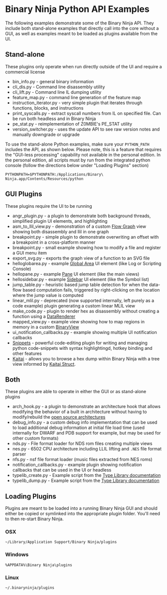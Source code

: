 # Binary Ninja Python API Examples

The following examples demonstrate some of the Binary Ninja API. They include both stand-alone examples that directly call into the core without a GUI, as well as examples meant to be loaded as plugins available from the UI.

## Stand-alone

These plugins only operate when run directly outside of the UI and require a commercial license

* bin_info.py - general binary information
* cli_dis.py - Command line disassembly utility
* cli_lift.py - Command line IL dumping utility
* feature_map.py - command line generation of the feature map
* instruction_iterator.py - very simple plugin that iterates through functions, blocks, and instructions
* print_syscalls.py - extract syscall numbers from IL on specified file. Can be run both headless and in Binary Ninja
* pe_stat.py - reimplementation of Z0MBIE's PE_STAT utility
* version_switcher.py - uses the update API to see raw version notes and manually downgrade or upgrade

To use the stand-alone Python examples, make sure your `PYTHON_PATH` includes the API, as shown below. Please note, this is a feature that requires the "GUI-less processing" capability not available in the personal edition. In the personal edition, all scripts must by run from the integrated python console (follow the directions below under "Loading Plugins" section)

```
PYTHONPATH=$PYTHONPATH:/Applications/Binary\ Ninja.app/Contents/Resources/python
```

## GUI Plugins

These plugins require the UI to be running

* angr_plugin.py - a plugin to demonstrate both background threads, simplified plugin UI elements, and highlighting
* asm_to_llil_view.py - demonstration of a custom [Flow Graph](https://api.binary.ninja/binaryninja.flowgraph-module.html) view showing both disassembly and llil in one graph
* breakpoint.py - simple plugin to demonstrate overwriting an offset with a breakpoint in a cross-platform manner
* breakpoint.py - small example showing how to modify a file and register a GUI menu item
* export_svg.py - exports the graph view of a function to an SVG file 
* helloglobarea.py - example [Global Area](https://api.binary.ninja/cpp/group__globalarea.html#class_global_area) UI element (like Log or Scripting Console)
* hellopane.py - example [Pane](https://api.binary.ninja/cpp/group__pane.html#class_pane) UI element (like the main views)
* hellosidebar.py - example [Sidebar](https://api.binary.ninja/cpp/group__sidebar.html) UI element (like the Symbol list)
* jump_table.py - heuristic based jump table detection for when the data-flow based computation fails, triggered by right-clicking on the location where the jump value is computed
* linear_mlil.py - deprecated (now supported internally, left purely as a code example) plugin generating a custom linear MLIL view
* make_code.py - plugin to render hex as disassembly without creating a function using a [DataRenderer](https://api.binary.ninja/binaryninja.datarender-module.html#binaryninja.datarender.DataRenderer)
* mapped_view.py - example view showing how to map regions in memory in a custom [BinaryView](https://api.binary.ninja/binaryninja.binaryview-module.html#binaryninja.binaryview.BinaryView)
* ui_notification_callbacks.py - example showing multiple UI notification callbacks
* [Snippets](https://github.com/Vector35/snippets) - powerful code-editing plugin for writing and managing python code-snippets with syntax highlightingd, hotkey binding and other features
* [Kaitai](https://github.com/Vector35/kaitai) - allows you to browse a hex dump within Binary Ninja with a tree view informed by [Kaitai Struct](https://kaitai.io).

## Both

These plugins are able to operate in either the GUI or as stand-alone plugins

* arch_hook.py - a plugin to demonstrate an architecture hook that allows modifying the behavior of a built in architecture without having to modify/rebuild the [open source architectures](https://github.com/vector35/?q=arch-&type=all&language=&sort=)
* debug_info.py - a custom debug info implementation that can be used to load additional debug information at initial file load time (used internally for DWARF and PDB support for example, but may be used for other custom formats)
* nds.py - File format loader for NDS rom files creating multiple views
* nes.py - 6502 CPU architecture including LLIL lifting and `.NES` file format parser
* nfs.py - nsf file format loader (music files extracted from NES roms)
* notification_callbacks.py - example plugin showing notification callbacks that can be used in the UI or headless
* typelib_create.py - Example script from the [Type Library documentation](https://docs.binary.ninja/dev/annotation.html#type-libraries)
* typelib_dump.py - Example script from the [Type Library documentation](https://docs.binary.ninja/dev/annotation.html#type-libraries)


## Loading Plugins

Plugins are meant to be loaded into a running Binary Ninja GUI and should either be copied or symlinked into the appropriate plugin folder. You'll need to then re-start Binary Ninja.

### OSX

```
~/Library/Application Support/Binary Ninja/plugins
```

### Windows

```
%APPDATA%\Binary Ninja\plugins
```

### Linux

```
~/.binaryninja/plugins
```
